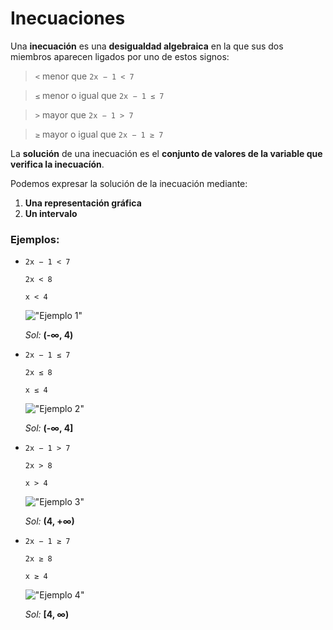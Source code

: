# Inecuaciones
Una **inecuación** es una **desigualdad algebraica** en la que sus dos miembros aparecen ligados por uno de estos signos:

> `<` menor que `2x − 1 < 7`

> `≤` menor o igual que `2x − 1 ≤ 7`

> `>` mayor que `2x − 1 > 7`

> `≥` mayor o igual que `2x − 1 ≥ 7`

La **solución** de una inecuación es el **conjunto de valores de la variable que verifica la inecuacíón**.

Podemos expresar la solución de la inecuación mediante:
 1.  **Una representación gráfica**
 2.  **Un intervalo**

### Ejemplos:
 * `2x − 1 < 7`
    
   `2x < 8`
     
   `x < 4`
   
   !["Ejemplo 1"](http://www.vitutor.org/ecuaciones/ine/images/1.gif "Solución gráfica")
   
   *Sol:* **(-∞, 4)**
 * `2x − 1 ≤ 7`
   
   `2x ≤ 8`
   
   `x ≤ 4`
   
   !["Ejemplo 2"](http://www.vitutor.org/ecuaciones/ine/images/3.gif "Solución gráfica")
   
   *Sol:* **(-∞, 4]**
 * `2x − 1 > 7`
   
   `2x > 8`
   
   `x > 4`
   
   !["Ejemplo 3"](http://www.vitutor.org/ecuaciones/ine/images/2.gif "Solución gráfica")
   
   *Sol:* **(4, +∞)**
 * `2x − 1 ≥ 7`
   
   `2x ≥ 8`
   
   `x ≥ 4`
   
   !["Ejemplo 4"](http://www.vitutor.org/ecuaciones/ine/images/4.gif "Solución gráfica")
   
   *Sol:* **[4, ∞)**
